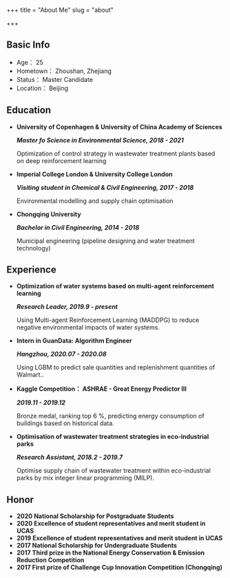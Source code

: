 +++
title = "About Me"
slug = "about"

+++

## Basic Info

- Age： 25
- Hometown： Zhoushan, Zhejiang
- Status： Master Candidate
- Location： Beijing

## Education

- **University of Copenhagen & University of China Academy of Sciences**

  ***Master fo Science in Environmental Science, 2018 - 2021***

  Optimization of control strategy in wastewater treatment plants based on deep reinforcement learning

- **Imperial College London & University College London**

  ***Visiting student in Chemical & Civil Engineering, 2017 - 2018***

  Environmental modelling and supply chain optimisation

- **Chongqing University**

  ***Bachelor in Civil Engineering, 2014 - 2018***

  Municipal engineering (pipeline designing and water treatment technology)

## Experience

- **Optimization of water systems based on multi-agent reinforcement learning**

  ***Research Leader, 2019.9 - present***

  Using Multi-agent Reinforcement Learning (MADDPG) to reduce negative environmental impacts of water systems.

- **Intern in GuanData: Algorithm Engineer**

  ***Hangzhou, 2020.07 - 2020.08***

  Using LGBM to predict sale quantities and replenishment quantities of Walmart..

- **Kaggle Competition： ASHRAE - Great Energy Predictor III**

  ***2019.11 - 2019.12***

  Bronze medal, ranking top 6 %, predicting energy consumption of buildings based on historical data.

- **Optimisation of wastewater treatment strategies in eco-industrial parks**

  ***Research Assistant, 2018.2 - 2019.7***

  Optimise supply chain of wastewater treatment within eco-industrial parks by mix integer linear programming (MILP).

## Honor

- **2020 National Scholarship for Postgraduate Students**
- **2020 Excellence of student representatives and merit student in UCAS**
- **2019 Excellence of student representatives and merit student in UCAS**
- **2017 National Scholarship for Undergraduate Students**
- **2017 Third prize in the National Energy Conservation & Emission Reduction Competition**
- **2017 First prize of Challenge Cup Innovation Competition (Chongqing)**

